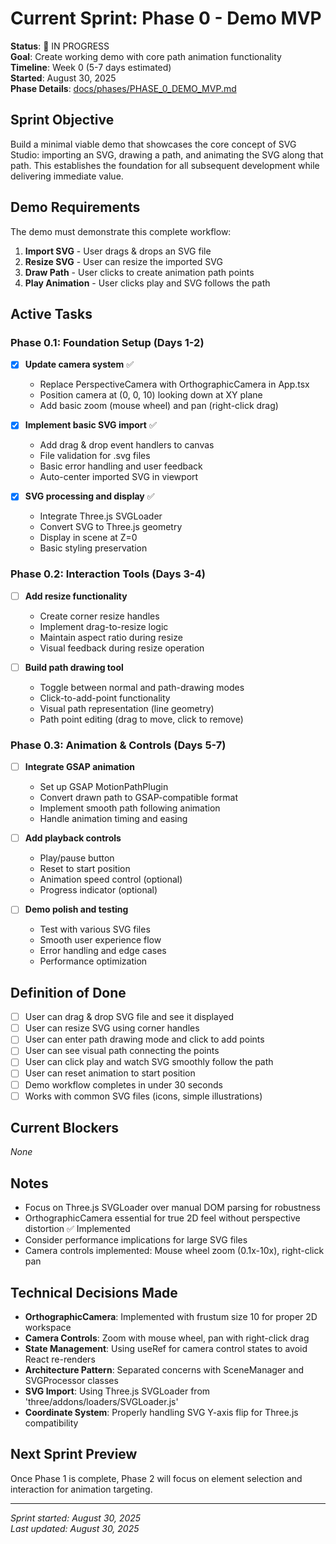 # Current Sprint: Phase 0 - Demo MVP

**Status**: 🔄 IN PROGRESS  
**Goal**: Create working demo with core path animation functionality  
**Timeline**: Week 0 (5-7 days estimated)  
**Started**: August 30, 2025  
**Phase Details**: [docs/phases/PHASE_0_DEMO_MVP.md](phases/PHASE_0_DEMO_MVP.md)

## Sprint Objective
Build a minimal viable demo that showcases the core concept of SVG Studio: importing an SVG, drawing a path, and animating the SVG along that path. This establishes the foundation for all subsequent development while delivering immediate value.

## Demo Requirements
The demo must demonstrate this complete workflow:
1. **Import SVG** - User drags & drops an SVG file
2. **Resize SVG** - User can resize the imported SVG
3. **Draw Path** - User clicks to create animation path points
4. **Play Animation** - User clicks play and SVG follows the path

## Active Tasks

### Phase 0.1: Foundation Setup (Days 1-2)
- [x] **Update camera system** ✅
  - Replace PerspectiveCamera with OrthographicCamera in App.tsx
  - Position camera at (0, 0, 10) looking down at XY plane
  - Add basic zoom (mouse wheel) and pan (right-click drag)

- [x] **Implement basic SVG import** ✅
  - Add drag & drop event handlers to canvas
  - File validation for .svg files
  - Basic error handling and user feedback
  - Auto-center imported SVG in viewport

- [x] **SVG processing and display** ✅
  - Integrate Three.js SVGLoader
  - Convert SVG to Three.js geometry
  - Display in scene at Z=0
  - Basic styling preservation

### Phase 0.2: Interaction Tools (Days 3-4)
- [ ] **Add resize functionality**
  - Create corner resize handles
  - Implement drag-to-resize logic
  - Maintain aspect ratio during resize
  - Visual feedback during resize operation

- [ ] **Build path drawing tool**
  - Toggle between normal and path-drawing modes
  - Click-to-add-point functionality
  - Visual path representation (line geometry)
  - Path point editing (drag to move, click to remove)

### Phase 0.3: Animation & Controls (Days 5-7)
- [ ] **Integrate GSAP animation**
  - Set up GSAP MotionPathPlugin
  - Convert drawn path to GSAP-compatible format
  - Implement smooth path following animation
  - Handle animation timing and easing

- [ ] **Add playback controls**
  - Play/pause button
  - Reset to start position
  - Animation speed control (optional)
  - Progress indicator (optional)

- [ ] **Demo polish and testing**
  - Test with various SVG files
  - Smooth user experience flow
  - Error handling and edge cases
  - Performance optimization

## Definition of Done
- [ ] User can drag & drop SVG file and see it displayed
- [ ] User can resize SVG using corner handles
- [ ] User can enter path drawing mode and click to add points
- [ ] User can see visual path connecting the points
- [ ] User can click play and watch SVG smoothly follow the path
- [ ] User can reset animation to start position
- [ ] Demo workflow completes in under 30 seconds
- [ ] Works with common SVG files (icons, simple illustrations)

## Current Blockers
*None*

## Notes
- Focus on Three.js SVGLoader over manual DOM parsing for robustness
- OrthographicCamera essential for true 2D feel without perspective distortion ✅ Implemented
- Consider performance implications for large SVG files
- Camera controls implemented: Mouse wheel zoom (0.1x-10x), right-click pan

## Technical Decisions Made
- **OrthographicCamera**: Implemented with frustum size 10 for proper 2D workspace
- **Camera Controls**: Zoom with mouse wheel, pan with right-click drag
- **State Management**: Using useRef for camera control states to avoid React re-renders
- **Architecture Pattern**: Separated concerns with SceneManager and SVGProcessor classes
- **SVG Import**: Using Three.js SVGLoader from 'three/addons/loaders/SVGLoader.js'
- **Coordinate System**: Properly handling SVG Y-axis flip for Three.js compatibility

## Next Sprint Preview
Once Phase 1 is complete, Phase 2 will focus on element selection and interaction for animation targeting.

---

*Sprint started: August 30, 2025*  
*Last updated: August 30, 2025*
